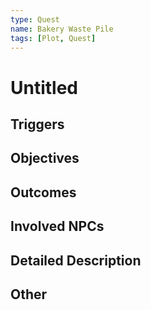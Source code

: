 ```yaml
---
type: Quest
name: Bakery Waste Pile
tags: [Plot, Quest]
---
```


# Untitled

## Triggers

## Objectives

## Outcomes

## Involved NPCs

## Detailed Description

## Other